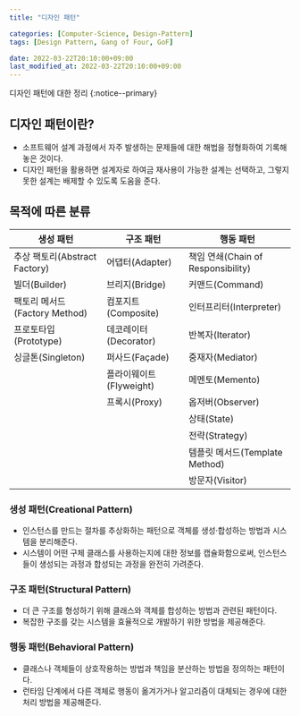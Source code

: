 ```yaml
---
title: "디자인 패턴"

categories: [Computer-Science, Design-Pattern]
tags: [Design Pattern, Gang of Four, GoF]

date: 2022-03-22T20:10:00+09:00
last_modified_at: 2022-03-22T20:10:00+09:00
---
```


디자인 패턴에 대한 정리
{:notice--primary}

## 디자인 패턴이란?

- 소프트웨어 설계 과정에서 자주 발생하는 문제들에 대한 해법을 정형화하여 기록해놓은 것이다.
- 디자인 패턴을 활용하면 설계자로 하여금 재사용이 가능한 설계는 선택하고, 그렇지 못한 설계는 배제할 수 있도록 도움을 준다.

## 목적에 따른 분류

| 생성 패턴 | 구조 패턴 | 행동 패턴 |
| --- | --- | --- |
| 추상 팩토리(Abstract Factory) | 어댑터(Adapter) | 책임 연쇄(Chain of Responsibility) |
| 빌더(Builder) | 브리지(Bridge) | 커맨드(Command) |
| 팩토리 메서드(Factory Method) | 컴포지트(Composite) | 인터프리터(Interpreter) |
| 프로토타입(Prototype) | 데코레이터(Decorator) | 반복자(Iterator) |
| 싱글톤(Singleton) | 퍼사드(Façade) | 중재자(Mediator) |
| | 플라이웨이트(Flyweight) | 메멘토(Memento) |
| | 프록시(Proxy) | 옵저버(Observer) |
| | | 상태(State) |
| | | 전략(Strategy) |
| | | 템플릿 메서드(Template Method) |
| | | 방문자(Visitor) |

### 생성 패턴(Creational Pattern)

- 인스턴스를 만드는 절차를 추상화하는 패턴으로 객체를 생성·합성하는 방법과 시스템을 분리해준다.
- 시스템이 어떤 구체 클래스를 사용하는지에 대한 정보를 캡슐화함으로써, 인스턴스들이 생성되는 과정과 합성되는 과정을 완전히 가려준다.

### 구조 패턴(Structural Pattern)

- 더 큰 구조를 형성하기 위해 클래스와 객체를 합성하는 방법과 관련된 패턴이다.
- 복잡한 구조를 갖는 시스템을 효율적으로 개발하기 위한 방법을 제공해준다.

### 행동 패턴(Behavioral Pattern)

- 클래스나 객체들이 상호작용하는 방법과 책임을 분산하는 방법을 정의하는 패턴이다.
- 런타임 단계에서 다른 객체로 행동이 옮겨가거나 알고리즘이 대체되는 경우에 대한 처리 방법을 제공해준다.